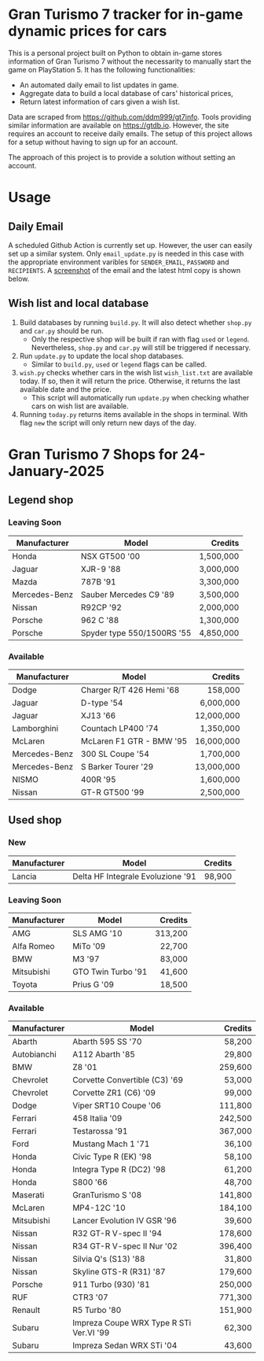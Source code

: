 # Gran Turismo 7 tracker for in-game dynamic prices for cars

This is a personal project built on Python to obtain in-game stores information of Gran Turismo 7 without the necessarity to manually start the game on PlayStation 5. It has the following functionalities:

- An automated daily email to list updates in game.
- Aggregate data to build a local database of cars' historical prices,
- Return latest information of cars given a wish list.

Data are scraped from https://github.com/ddm999/gt7info. Tools providing similar information are available on https://gtdb.io. However, the site requires an account to receive daily emails. The setup of this project allows for a setup without having to sign up for an account.

The approach of this project is to provide a solution without setting an account.

# Usage

## Daily Email

A scheduled Github Action is currently set up. However, the user can easily set up a similar system. Only `email_update.py` is needed in this case with the appropriate environment varibles for `SENDER_EMAIL`, `PASSWORD` and `RECIPIENTS`. A [screenshot](https://raw.githubusercontent.com/marcohoucheng/Gran-Turismo-7-Price-Tracker/main/data/email_screenshot.png) of the email and the latest html copy is shown below.

## Wish list and local database

1. Build databases by running `build.py`. It will also detect whether `shop.py` and `car.py` should be run.
    - Only the respective shop will be built if ran with flag `used` or `legend`. Nevertheless, `shop.py` and `car.py` will still be triggered if necessary.
2. Run `update.py` to update the local shop databases.
    - Similar to `build.py`, `used` or `legend` flags can be called.
3. `wish.py` checks whether cars in the wish list `wish_list.txt` are available today. If so, then it will return the price. Otherwise, it returns the last available date and the price.
    - This script will automatically run `update.py` when checking whather cars on wish list are available.
4. Running `today.py` returns items available in the shops in terminal. With flag `new` the script will only return new days of the day.


# Gran Turismo 7 Shops for 24-January-2025



## Legend shop

### Leaving Soon
 | Manufacturer | Model | Credits |
 | --- | --- | --: |
|Honda|NSX GT500 '00|1,500,000|
|Jaguar|XJR-9 '88|3,000,000|
|Mazda|787B '91|3,300,000|
|Mercedes-Benz|Sauber Mercedes C9 '89|3,500,000|
|Nissan|R92CP '92|2,000,000|
|Porsche|962 C '88|1,300,000|
|Porsche|Spyder type 550/1500RS '55|4,850,000|

### Available
 | Manufacturer | Model | Credits |
 | --- | --- | --: |
|Dodge|Charger R/T 426 Hemi '68|158,000|
|Jaguar|D-type '54|6,000,000|
|Jaguar|XJ13 '66|12,000,000|
|Lamborghini|Countach LP400 '74|1,350,000|
|McLaren|McLaren F1 GTR - BMW '95|16,000,000|
|Mercedes-Benz|300 SL Coupe '54|1,700,000|
|Mercedes-Benz|S Barker Tourer '29|13,000,000|
|NISMO|400R '95|1,600,000|
|Nissan|GT-R GT500 '99|2,500,000|


## Used shop

### New
 | Manufacturer | Model | Credits |
 | --- | --- | --: |
|Lancia|Delta HF Integrale Evoluzione '91|98,900|

### Leaving Soon
 | Manufacturer | Model | Credits |
 | --- | --- | --: |
|AMG|SLS AMG '10|313,200|
|Alfa Romeo|MiTo '09|22,700|
|BMW|M3 '97|83,000|
|Mitsubishi|GTO Twin Turbo '91|41,600|
|Toyota|Prius G '09|18,500|

### Available
 | Manufacturer | Model | Credits |
 | --- | --- | --: |
|Abarth|Abarth 595 SS '70|58,200|
|Autobianchi|A112 Abarth '85|29,800|
|BMW|Z8 '01|259,600|
|Chevrolet|Corvette Convertible (C3) '69|53,000|
|Chevrolet|Corvette ZR1 (C6) '09|99,000|
|Dodge|Viper SRT10 Coupe '06|111,800|
|Ferrari|458 Italia '09|242,500|
|Ferrari|Testarossa '91|367,000|
|Ford|Mustang Mach 1 '71|36,100|
|Honda|Civic Type R (EK) '98|58,100|
|Honda|Integra Type R (DC2) '98|61,200|
|Honda|S800 '66|48,700|
|Maserati|GranTurismo S '08|141,800|
|McLaren|MP4-12C '10|184,100|
|Mitsubishi|Lancer Evolution IV GSR '96|39,600|
|Nissan|R32 GT-R V-spec II '94|178,600|
|Nissan|R34 GT-R V-spec II Nur '02|396,400|
|Nissan|Silvia Q's (S13) '88|31,800|
|Nissan|Skyline GTS-R (R31) '87|179,600|
|Porsche|911 Turbo (930) '81|250,000|
|RUF|CTR3 '07|771,300|
|Renault|R5 Turbo '80|151,900|
|Subaru|Impreza Coupe WRX Type R STi Ver.VI '99|62,300|
|Subaru|Impreza Sedan WRX STi '04|43,600|

